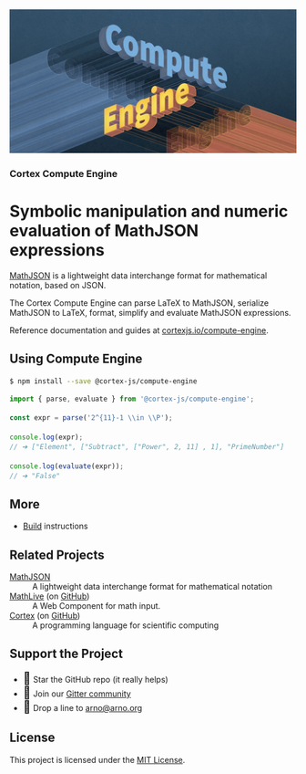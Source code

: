 <div align="center">
    <img alt="math live" src="assets/compute-engine.jpg?raw=true">
</div>

<h3><strong>Cortex Compute Engine</strong></h3>
<h1>Symbolic manipulation and numeric evaluation of MathJSON expressions</h1>

[MathJSON](https://cortexjs.io/math-json/) is a lightweight data interchange
format for mathematical notation, based on JSON.

The Cortex Compute Engine can parse LaTeX to MathJSON, serialize MathJSON to
LaTeX, format, simplify and evaluate MathJSON expressions.

Reference documentation and guides at
[cortexjs.io/compute-engine](https://cortexjs.io/compute-engine/).

## Using Compute Engine

```bash
$ npm install --save @cortex-js/compute-engine
```

```js
import { parse, evaluate } from '@cortex-js/compute-engine';

const expr = parse('2^{11}-1 \\in \\P');

console.log(expr);
// ➔ ["Element", ["Subtract", ["Power", 2, 11] , 1], "PrimeNumber"]

console.log(evaluate(expr));
// ➔ "False"
```

## More

- [Build](BUILD.md) instructions

## Related Projects

<dl>
  <dt><a href="https://cortexjs.io/math-json/">MathJSON</a></dt>
  <dd>A lightweight data interchange format for mathematical notation</dd>  
  <dt><a href="https://cortexjs.io/mathlive">MathLive</a> (on <a href="https://github.com/arnog/mathlive">GitHub</a>)</dt>
  <dd>A Web Component for math input.</dd>  
  <dt><a href="https://cortexjs.io/cortex">Cortex</a> (on <a href="https://github.com/cortex-js/compute-engine/tree/master/src/cortex">GitHub</a>)</dt>
  <dd>A programming language for scientific computing</dd>  
</dl>

## Support the Project

- <span style='font-size:1.5em'>🌟</span> Star the GitHub repo (it really helps)
- <span style='font-size:1.5em'>💬</span> Join our
  [Gitter community](https://gitter.im/cortex-js/community)
- <span style='font-size:1.5em'>📨</span> Drop a line to arno@arno.org

## License

This project is licensed under the [MIT License](LICENSE.txt).
